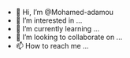 - 👋 Hi, I’m @Mohamed-adamou
- 👀 I’m interested in ...
- 🌱 I’m currently learning ...
- 💞️ I’m looking to collaborate on ...
- 📫 How to reach me ...

<!---
Mohamed-adamou/Mohamed-adamou is a ✨ special ✨ repository because its `README.md` (this file) appears on your GitHub profile.
You can click the Preview link to take a look at your changes.
--->
